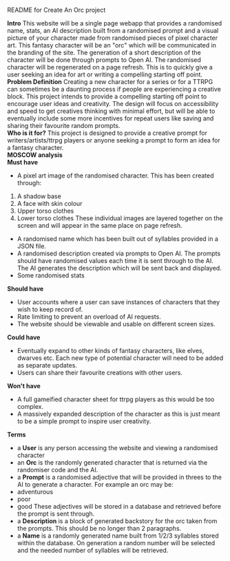 README for Create An Orc project

**Intro**
This website will be a single page webapp that provides a randomised name, stats, an AI description built from a randomised prompt and a visual
picture of your character made from randomised pieces of pixel character art. This fantasy character will be an "orc" 
which will be communicated in the branding of the site.
The generation of a short description of the character will be done through prompts to Open AI.
The randomised character will be regenerated on a page refresh. This is to quickly give a user 
seeking an idea for art or writing a compelling starting off point.
<br/>
**Problem Definition**
Creating a new character for a series or for a TTRPG can sometimes be a daunting process if people are
experiencing a creative block. 
This project intends to provide a compelling starting off point to encourage user ideas and creativity.
The design will focus on accessibility and speed to get creatives thinking with minimal effort, but will be
able to eventually include some more incentives for repeat users like saving and sharing their 
favourite random prompts.
<br/>
**Who is it for?**
This project is designed to provide a creative prompt for writers/artists/ttrpg players or anyone seeking a
prompt to form an idea for a fantasy character.
<br/>
**MOSCOW analysis**
<br/>
**Must have**
<br/>
- A pixel art image of the randomised character. This has been created through:
1. A shadow base
2. A face with skin colour
3. Upper torso clothes
4. Lower torso clothes
These individual images are layered together on the screen and will appear in the same place on page refresh.
- A randomised name which has been built out of syllables provided in a JSON file.
- A randomised description created via prompts to Open AI. The prompts should have randomised values each time it is sent
through to the AI. The AI generates the description which will be sent back and displayed.
- Some randomised stats

**Should have**
- User accounts where a user can save instances of characters that they wish to keep record of.
- Rate limiting to prevent an overload of AI requests.
- The website should be viewable and usable on different screen sizes.


**Could have**
- Eventually expand to other kinds of fantasy characters, like elves, dwarves etc. Each new type of potential character
will need to be added as separate updates.
- Users can share their favourite creations with other users.

**Won't have**
- A full gameified character sheet for ttrpg players as this would be too complex.
- A massively expanded description of the character as this is just meant to be a simple prompt to inspire user
creativity.

**Terms**

- a **User** is any person accessing the website and viewing a randomised character
- an **Orc** is the randomly generated character that is returned via the randomiser code and the AI.
- a **Prompt** is a randomised adjective that will be provided in threes to the AI to generate a
character. For example an orc may be:
- adventurous
- poor
- good
These adjectives will be stored in a database and retrieved before the prompt is sent through.
- a **Description** is a block of generated backstory for the orc taken from the prompts. This should be no
longer than 2 paragraphs.
- a **Name** is a randomly generated name built from 1/2/3 syllables stored within the database. On
generation a random number will be selected and the needed number of syllables will be retrieved.
